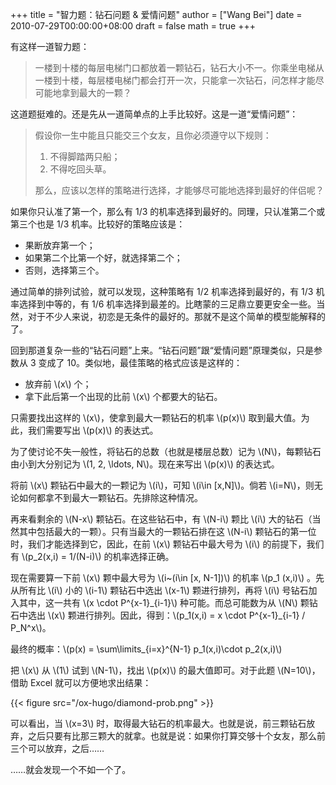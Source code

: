 +++
title = "智力题：钻石问题 & 爱情问题"
author = ["Wang Bei"]
date = 2010-07-29T00:00:00+08:00
draft = false
math = true
+++

有这样一道智力题：

> 一楼到十楼的每层电梯门口都放着一颗钻石，钻石大小不一。你乘坐电梯从一楼到十楼，每层楼电梯门都会打开一次，只能拿一次钻石，问怎样才能尽可能地拿到最大的一颗？

这道题挺难的。还是先从一道简单点的上手比较好。这是一道“爱情问题”：

> 假设你一生中能且只能交三个女友，且你必须遵守以下规则：
>
> 1.  不得脚踏两只船；
> 2.  不得吃回头草。
>
> 那么，应该以怎样的策略进行选择，才能够尽可能地选择到最好的伴侣呢？

如果你只认准了第一个，那么有 1/3 的机率选择到最好的。同理，只认准第二个或第三个也是 1/3 机率。比较好的策略应该是：

-   果断放弃第一个；
-   如果第二个比第一个好，就选择第二个；
-   否则，选择第三个。

通过简单的排列试验，就可以发现，这种策略有 1/2 机率选择到最好的，有 1/3 机率选择到中等的，有 1/6 机率选择到最差的。比瞎蒙的三足鼎立要更安全一些。当然，对于不少人来说，初恋是无条件的最好的。那就不是这个简单的模型能解释的了。

回到那道复杂一些的“钻石问题”上来。“钻石问题”跟“爱情问题”原理类似，只是参数从 3 变成了 10。类似地，最佳策略的格式应该是这样的：

-   放弃前 \\(x\\) 个；
-   拿下此后第一个出现的比前 \\(x\\) 个都要大的钻石。

只需要找出这样的 \\(x\\)，使拿到最大一颗钻石的机率 \\(p(x)\\) 取到最大值。为此，我们需要写出 \\(p(x)\\) 的表达式。

为了使讨论不失一般性，将钻石的总数（也就是楼层总数）记为 \\(N\\)，每颗钻石由小到大分别记为 \\(1, 2, \ldots, N\\)。现在来写出 \\(p(x)\\) 的表达式。

将前 \\(x\\) 颗钻石中最大的一颗记为 \\(i\\)，可知 \\(i\in [x,N]\\)。倘若 \\(i=N\\)，则无论如何都拿不到最大一颗钻石。先排除这种情况。

再来看剩余的 \\(N-x\\) 颗钻石。在这些钻石中，有 \\(N-i\\) 颗比 \\(i\\) 大的钻石（当然其中包括最大的一颗）。只有当最大的一颗钻石排在这 \\(N-i\\) 颗钻石的第一位时，我们才能选择到它，因此，在前 \\(x\\) 颗钻石中最大号为 \\(i\\) 的前提下，我们有 \\(p\_2(x,i) = 1/(N-i)\\) 的机率选择正确。

现在需要算一下前 \\(x\\) 颗中最大号为 \\(i~(i\in [x, N-1])\\) 的机率 \\(p\_1 (x,i)\\) 。先从所有比 \\(i\\) 小的 \\(i-1\\) 颗钻石中选出 \\(x-1\\) 颗进行排列，再将 \\(i\\) 号钻石加入其中，这一共有 \\(x \cdot P^{x-1}\_{i-1}\\) 种可能。而总可能数为从 \\(N\\) 颗钻石中选出 \\(x\\) 颗进行排列。因此，得到：\\(p\_1(x,i) = x \cdot P^{x-1}\_{i-1} / P\_N^x\\)。

最终的概率：\\(p(x) = \sum\limits\_{i=x}^{N-1} p\_1(x,i)\cdot p\_2(x,i)\\)

把 \\(x\\) 从 \\(1\\) 试到 \\(N-1\\)，找出 \\(p(x)\\) 的最大值即可。对于此题 \\(N=10\\)，借助 Excel 就可以方便地求出结果：

{{< figure src="/ox-hugo/diamond-prob.png" >}}

可以看出，当 \\(x=3\\) 时，取得最大钻石的机率最大。也就是说，前三颗钻石放弃，之后只要有比那三颗大的就拿。也就是说：如果你打算交够十个女友，那么前三个可以放弃，之后……

……就会发现一个不如一个了。
